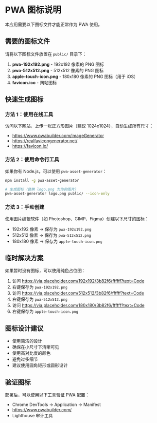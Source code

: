 # PWA 图标说明

本应用需要以下图标文件才能正常作为 PWA 使用。

## 需要的图标文件

请将以下图标文件放置在 `public/` 目录下：

1. **pwa-192x192.png** - 192x192 像素的 PNG 图标
2. **pwa-512x512.png** - 512x512 像素的 PNG 图标
3. **apple-touch-icon.png** - 180x180 像素的 PNG 图标（用于 iOS）
4. **favicon.ico** - 网站图标

## 快速生成图标

### 方法 1：使用在线工具

访问以下网站，上传一张正方形图片（建议 1024x1024），自动生成所有尺寸：

- https://www.pwabuilder.com/imageGenerator
- https://realfavicongenerator.net/
- https://favicon.io/

### 方法 2：使用命令行工具

如果你有 Node.js，可以使用 `pwa-asset-generator`：

```bash
npm install -g pwa-asset-generator

# 生成图标（替换 logo.png 为你的图片）
pwa-asset-generator logo.png public/ --icon-only
```

### 方法 3：手动创建

使用图片编辑软件（如 Photoshop、GIMP、Figma）创建以下尺寸的图标：

- 192x192 像素 → 保存为 `pwa-192x192.png`
- 512x512 像素 → 保存为 `pwa-512x512.png`
- 180x180 像素 → 保存为 `apple-touch-icon.png`

## 临时解决方案

如果暂时没有图标，可以使用纯色占位图：

1. 访问 https://via.placeholder.com/192x192/3b82f6/ffffff?text=Code
2. 右键保存为 `pwa-192x192.png`
3. 访问 https://via.placeholder.com/512x512/3b82f6/ffffff?text=Code
4. 右键保存为 `pwa-512x512.png`
5. 访问 https://via.placeholder.com/180x180/3b82f6/ffffff?text=Code
6. 右键保存为 `apple-touch-icon.png`

## 图标设计建议

- 使用简洁的设计
- 确保在小尺寸下清晰可见
- 使用高对比度的颜色
- 避免过多细节
- 建议使用圆角矩形或圆形设计

## 验证图标

部署后，可以使用以下工具验证 PWA 配置：

- Chrome DevTools → Application → Manifest
- https://www.pwabuilder.com/
- Lighthouse 审计工具

